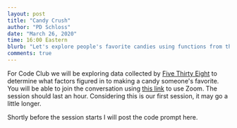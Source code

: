 ```yaml
---
layout: post
title: "Candy Crush"
author: "PD Schloss"
date: "March 26, 2020"
time: 16:00 Eastern
blurb: "Let's explore people's favorite candies using functions from the tidyverse"
comments: true
---
```


For Code Club we will be exploring data collected by [Five Thirty Eight](https://fivethirtyeight.com/videos/the-ultimate-halloween-candy-power-ranking/) to determine what factors figured in to making a candy someone's favorite. You will be able to join the conversation using [this link](https://zoom.us/j/667635601?pwd=eGdBdTFpMjdVSXgrZjRXN2dzNDRnUT09) to use Zoom. The session should last an hour. Considering this is our first session, it may go a little longer.

Shortly before the session starts I will post the code prompt here.

<!-- Prompt -->

<!-- YouTube link -->

<!-- Solution -->

